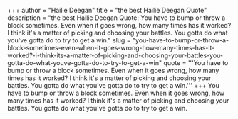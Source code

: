 +++
author = "Hailie Deegan"
title = "the best Hailie Deegan Quote"
description = "the best Hailie Deegan Quote: You have to bump or throw a block sometimes. Even when it goes wrong, how many times has it worked? I think it's a matter of picking and choosing your battles. You gotta do what you've gotta do to try to get a win."
slug = "you-have-to-bump-or-throw-a-block-sometimes-even-when-it-goes-wrong-how-many-times-has-it-worked?-i-think-its-a-matter-of-picking-and-choosing-your-battles-you-gotta-do-what-youve-gotta-do-to-try-to-get-a-win"
quote = '''You have to bump or throw a block sometimes. Even when it goes wrong, how many times has it worked? I think it's a matter of picking and choosing your battles. You gotta do what you've gotta do to try to get a win.'''
+++
You have to bump or throw a block sometimes. Even when it goes wrong, how many times has it worked? I think it's a matter of picking and choosing your battles. You gotta do what you've gotta do to try to get a win.
